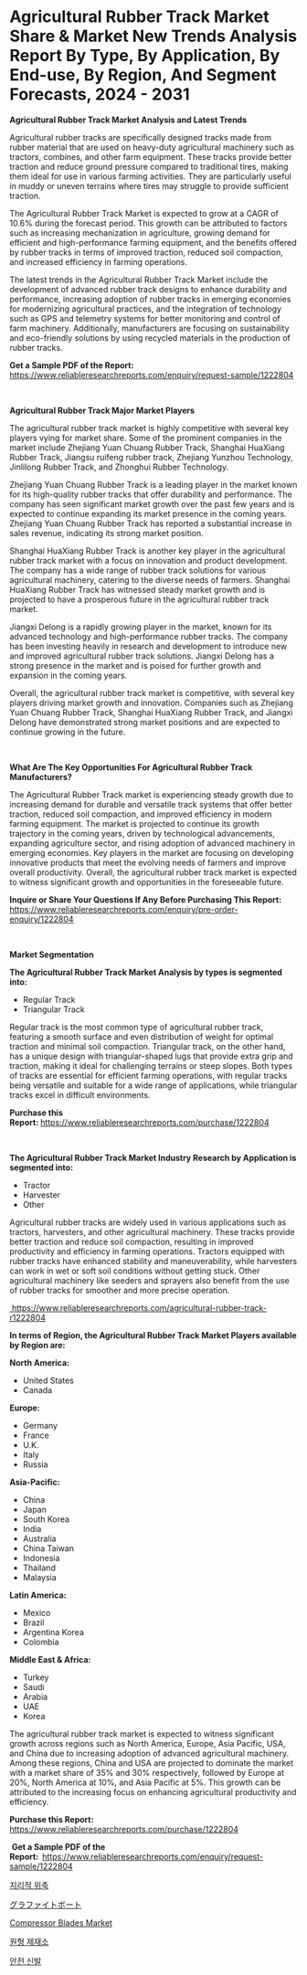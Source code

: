 <p><h1>Agricultural Rubber Track Market Share & Market New Trends Analysis Report By Type, By Application, By End-use, By Region, And Segment Forecasts, 2024 - 2031</h1></p><p><strong>Agricultural Rubber Track Market Analysis and Latest Trends</strong></p>
<p><p>Agricultural rubber tracks are specifically designed tracks made from rubber material that are used on heavy-duty agricultural machinery such as tractors, combines, and other farm equipment. These tracks provide better traction and reduce ground pressure compared to traditional tires, making them ideal for use in various farming activities. They are particularly useful in muddy or uneven terrains where tires may struggle to provide sufficient traction.</p><p>The Agricultural Rubber Track Market is expected to grow at a CAGR of 10.6% during the forecast period. This growth can be attributed to factors such as increasing mechanization in agriculture, growing demand for efficient and high-performance farming equipment, and the benefits offered by rubber tracks in terms of improved traction, reduced soil compaction, and increased efficiency in farming operations.</p><p>The latest trends in the Agricultural Rubber Track Market include the development of advanced rubber track designs to enhance durability and performance, increasing adoption of rubber tracks in emerging economies for modernizing agricultural practices, and the integration of technology such as GPS and telemetry systems for better monitoring and control of farm machinery. Additionally, manufacturers are focusing on sustainability and eco-friendly solutions by using recycled materials in the production of rubber tracks.</p></p>
<p><strong>Get a Sample PDF of the Report:&nbsp;</strong> <a href="https://www.reliableresearchreports.com/enquiry/request-sample/1222804">https://www.reliableresearchreports.com/enquiry/request-sample/1222804</a></p>
<p>&nbsp;</p>
<p><strong>Agricultural Rubber Track Major Market Players</strong></p>
<p><p>The agricultural rubber track market is highly competitive with several key players vying for market share. Some of the prominent companies in the market include Zhejiang Yuan Chuang Rubber Track, Shanghai HuaXiang Rubber Track, Jiangsu ruifeng rubber track, Zhejiang Yunzhou Technology, Jinlilong Rubber Track, and Zhonghui Rubber Technology.</p><p>Zhejiang Yuan Chuang Rubber Track is a leading player in the market known for its high-quality rubber tracks that offer durability and performance. The company has seen significant market growth over the past few years and is expected to continue expanding its market presence in the coming years. Zhejiang Yuan Chuang Rubber Track has reported a substantial increase in sales revenue, indicating its strong market position.</p><p>Shanghai HuaXiang Rubber Track is another key player in the agricultural rubber track market with a focus on innovation and product development. The company has a wide range of rubber track solutions for various agricultural machinery, catering to the diverse needs of farmers. Shanghai HuaXiang Rubber Track has witnessed steady market growth and is projected to have a prosperous future in the agricultural rubber track market.</p><p>Jiangxi Delong is a rapidly growing player in the market, known for its advanced technology and high-performance rubber tracks. The company has been investing heavily in research and development to introduce new and improved agricultural rubber track solutions. Jiangxi Delong has a strong presence in the market and is poised for further growth and expansion in the coming years.</p><p>Overall, the agricultural rubber track market is competitive, with several key players driving market growth and innovation. Companies such as Zhejiang Yuan Chuang Rubber Track, Shanghai HuaXiang Rubber Track, and Jiangxi Delong have demonstrated strong market positions and are expected to continue growing in the future.</p></p>
<p>&nbsp;</p>
<p><strong>What Are The Key Opportunities For Agricultural Rubber Track Manufacturers?</strong></p>
<p><p>The Agricultural Rubber Track market is experiencing steady growth due to increasing demand for durable and versatile track systems that offer better traction, reduced soil compaction, and improved efficiency in modern farming equipment. The market is projected to continue its growth trajectory in the coming years, driven by technological advancements, expanding agriculture sector, and rising adoption of advanced machinery in emerging economies. Key players in the market are focusing on developing innovative products that meet the evolving needs of farmers and improve overall productivity. Overall, the agricultural rubber track market is expected to witness significant growth and opportunities in the foreseeable future.</p></p>
<p><strong>Inquire or Share Your Questions If Any Before Purchasing This Report:</strong> <a href="https://www.reliableresearchreports.com/enquiry/pre-order-enquiry/1222804">https://www.reliableresearchreports.com/enquiry/pre-order-enquiry/1222804</a></p>
<p>&nbsp;</p>
<p><strong>Market Segmentation</strong></p>
<p><strong>The Agricultural Rubber Track Market Analysis by types is segmented into:</strong></p>
<p><ul><li>Regular Track</li><li>Triangular Track</li></ul></p>
<p><p>Regular track is the most common type of agricultural rubber track, featuring a smooth surface and even distribution of weight for optimal traction and minimal soil compaction. Triangular track, on the other hand, has a unique design with triangular-shaped lugs that provide extra grip and traction, making it ideal for challenging terrains or steep slopes. Both types of tracks are essential for efficient farming operations, with regular tracks being versatile and suitable for a wide range of applications, while triangular tracks excel in difficult environments.</p></p>
<p><strong>Purchase this Report:&nbsp;</strong><a href="https://www.reliableresearchreports.com/purchase/1222804">https://www.reliableresearchreports.com/purchase/1222804</a></p>
<p>&nbsp;</p>
<p><strong>The Agricultural Rubber Track Market Industry Research by Application is segmented into:</strong></p>
<p><ul><li>Tractor</li><li>Harvester</li><li>Other</li></ul></p>
<p><p>Agricultural rubber tracks are widely used in various applications such as tractors, harvesters, and other agricultural machinery. These tracks provide better traction and reduce soil compaction, resulting in improved productivity and efficiency in farming operations. Tractors equipped with rubber tracks have enhanced stability and maneuverability, while harvesters can work in wet or soft soil conditions without getting stuck. Other agricultural machinery like seeders and sprayers also benefit from the use of rubber tracks for smoother and more precise operation.</p></p>
<p><a href="https://www.reliableresearchreports.com/agricultural-rubber-track-r1222804">&nbsp;https://www.reliableresearchreports.com/agricultural-rubber-track-r1222804</a></p>
<p><strong>In terms of Region, the Agricultural Rubber Track Market Players available by Region are:</strong></p>
<p>
    <p> <strong> North America: </strong>
        <ul>
            <li>United States</li>
            <li>Canada</li>
        </ul>
        </p> 
    <p> <strong> Europe: </strong>
        <ul>
            <li>Germany</li>
            <li>France</li>
            <li>U.K.</li>
            <li>Italy</li>
            <li>Russia</li>
        </ul>
        </p> 
    <p> <strong> Asia-Pacific: </strong>
        <ul>
            <li>China</li>
            <li>Japan</li>
            <li>South Korea</li>
            <li>India</li>
            <li>Australia</li>
            <li>China Taiwan</li>
            <li>Indonesia</li>
            <li>Thailand</li>
            <li>Malaysia</li>
        </ul>
        </p> 
    <p> <strong> Latin America: </strong>
        <ul>
            <li>Mexico</li>
            <li>Brazil</li>
            <li>Argentina Korea</li>
            <li>Colombia</li>
        </ul>
        </p> 
    <p> <strong> Middle East & Africa: </strong>
        <ul>
            <li>Turkey</li>
            <li>Saudi</li>
            <li>Arabia</li>
            <li>UAE</li>
            <li>Korea</li>
        </ul>
    </p>
    </p>
<p><p>The agricultural rubber track market is expected to witness significant growth across regions such as North America, Europe, Asia Pacific, USA, and China due to increasing adoption of advanced agricultural machinery. Among these regions, China and USA are projected to dominate the market with a market share of 35% and 30% respectively, followed by Europe at 20%, North America at 10%, and Asia Pacific at 5%. This growth can be attributed to the increasing focus on enhancing agricultural productivity and efficiency.</p></p>
<p><strong>Purchase this Report: </strong><a href="https://www.reliableresearchreports.com/purchase/1222804">https://www.reliableresearchreports.com/purchase/1222804</a></p>
<p>&nbsp;<strong>Get a Sample PDF of the Report:&nbsp;&nbsp;</strong><a href="https://www.reliableresearchreports.com/enquiry/request-sample/1222804">https://www.reliableresearchreports.com/enquiry/request-sample/1222804</a></p>
<p><strong></strong></p>
<p><p><a href="https://github.com/royErdmtyan906778/Market-Research-Report-List-1/blob/main/333159025958.md">지리적 위축</a></p><p><a href="https://medium.com/@kelsitorphy644/%E3%82%B0%E3%83%A9%E3%83%95%E3%82%A1%E3%82%A4%E3%83%88%E3%83%9C%E3%83%BC%E3%83%88%E5%B8%82%E5%A0%B4-%E3%82%BF%E3%82%A4%E3%83%97-%E3%82%A2%E3%83%97%E3%83%AA%E3%82%B1%E3%83%BC%E3%82%B7%E3%83%A7%E3%83%B3-%E3%81%8A%E3%82%88%E3%81%B3%E5%9C%B0%E7%90%86%E3%81%AB%E3%82%88%E3%82%8B%E5%8C%85%E6%8B%AC%E7%9A%84%E8%A9%95%E4%BE%A1-8050c4eeed3d">グラファイトボート</a></p><p><a href="https://github.com/pjcfca/Market-Research-Report-List-2/blob/main/compressor-blades-market.md">Compressor Blades Market</a></p><p><a href="https://medium.com/@honeypie6456/%EC%9B%90%ED%98%95-%ED%86%B1%EB%A7%88%EC%B7%A8-%EC%8B%9C%EC%9E%A5-%EA%B7%9C%EB%AA%A8%EB%8A%94-%EA%B8%80%EB%A1%9C%EB%B2%8C-%EC%82%B0%EC%97%85%EC%97%90%EC%84%9C-%EA%B0%80%EC%9E%A5-%ED%9A%A8%EA%B3%BC%EC%A0%81%EC%9D%B8-%EB%A7%88%EC%BC%80%ED%8C%85-%EC%B1%84%EB%84%90%EC%9D%84-%EB%B3%B4%EC%97%AC%EC%A4%8D%EB%8B%88%EB%8B%A4-2594efa652ba">원형 제재소</a></p><p><a href="https://medium.com/@aidenreinger/%EC%95%88%EC%A0%84%ED%99%94-%EC%8B%A0%EB%B0%9C-%EC%8B%9C%EC%9E%A5-%EB%B6%84%EC%84%9D-cagr-%EC%8B%9C%EC%9E%A5-%EC%84%B8%EB%B6%84%ED%99%94-%EB%B0%8F-%EA%B8%80%EB%A1%9C%EB%B2%8C-%EC%82%B0%EC%97%85-%EA%B0%9C%EC%9A%94-d531e11ed256">안전 신발</a></p></p>